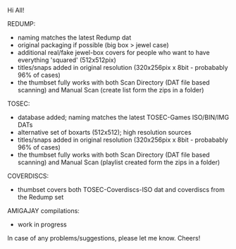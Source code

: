 Hi All!

REDUMP:
- naming matches the latest Redump dat
- original packaging if possible (big box > jewel case)
- additional real/fake jewel-box covers for people who want to have everything 'squared' (512x512pix)
- titles/snaps added in original resolution (320x256pix x 8bit - probabably 96% of cases)
- the thumbset fully works with both Scan Directory (DAT file based scanning) and Manual Scan (create list form the zips in a folder)

TOSEC:
 - database added; naming matches the latest TOSEC-Games ISO/BIN/IMG DATs
 - alternative set of boxarts (512x512); high resolution sources
 - titles/snaps added in original resolution (320x256pix x 8bit - probabably 96% of cases)
 - the thumbset fully works with both Scan Directory (DAT file based scanning) and Manual Scan (playlist created form the zips in a folder)

COVERDISCS:
 - thumbset covers both TOSEC-Coverdiscs-ISO dat and coverdiscs from the Redump set

AMIGAJAY compilations:
  - work in progress

In case of any problems/suggestions, please let me know.
Cheers!
